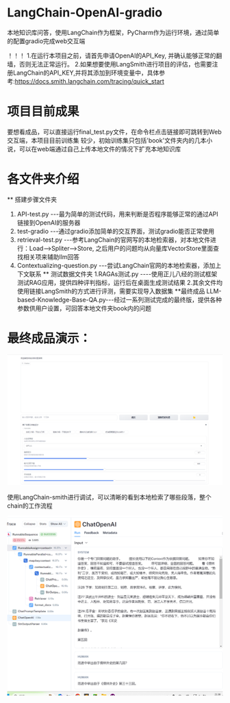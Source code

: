 # LangChain-OpenAI-gradio
本地知识库问答，使用LangChain作为框架，PyCharm作为运行环境，通过简单的配置gradio完成web交互端

！！！
1.在运行本项目之前，请首先申请OpenAI的API_Key, 并确认能够正常的翻墙，否则无法正常运行。
2.如果想要使用LangSmith进行项目的评估，也需要注册LangChain的API_KEY,并将其添加到环境变量中，具体参考:https://docs.smith.langchain.com/tracing/quick_start

# 项目目前成果
要想看成品，可以直接运行final_test.py文件，在命令栏点击链接即可跳转到Web交互端，本项目目前训练集
较少，初始训练集只包括'book'文件夹内的几本小说，可以在web端通过自己上传本地文件的情况下扩充本地知识库

# 各文件夹介绍
** 搭建步骤文件夹
1. API-test.py ---最为简单的测试代码，用来判断是否程序能够正常的通过API链接到OpenAI的服务器
2. test-gradio ---通过gradio添加简单的交互界面，测试gradio能否正常使用
3. retrieval-test.py ---参考LangChain的官网写的本地检索器，对本地文件进行：Load-->Spliter-->Store, 之后用户的问题均从向量库VectorStore里面查找相关项来辅助llm回答
4. Contextualizing-question.py  ---尝试LangChain官网的本地检索器，添加上下文联系
** 测试数据文件夹
1.RAGAs测试.py ----使用正儿八经的测试框架测试RAG应用，提供四种评判指标，运行后在桌面生成测试结果
2.其余文件均使用链接LangSmith的方式进行评测，需要实现导入数据集
**最终成品
LLM-based-Knowledge-Base-QA.py---经过一系列测试完成的最终版，提供各种参数供用户设置，可回答本地文件夹book内的问题

# 最终成品演示：
![Image text](https://github.com/BlackSiao/LangChain-OpenAI-gradio/blob/main/img/最终demo.png)

使用LangChain-smith进行调试，可以清晰的看到本地检索了哪些段落，整个chain的工作流程

![Image text](https://github.com/BlackSiao/LangChain-OpenAI-gradio/blob/main/img/smith.png)




